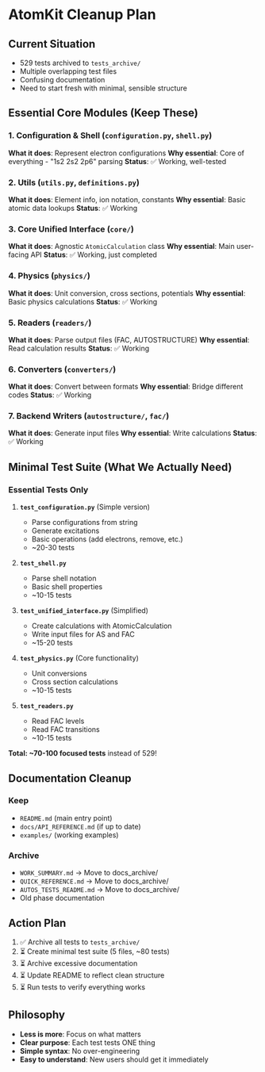 # AtomKit Cleanup Plan

## Current Situation
- 529 tests archived to `tests_archive/`
- Multiple overlapping test files
- Confusing documentation
- Need to start fresh with minimal, sensible structure

## Essential Core Modules (Keep These)

### 1. Configuration & Shell (`configuration.py`, `shell.py`)
**What it does**: Represent electron configurations
**Why essential**: Core of everything - "1s2 2s2 2p6" parsing
**Status**: ✅ Working, well-tested

### 2. Utils (`utils.py`, `definitions.py`)
**What it does**: Element info, ion notation, constants
**Why essential**: Basic atomic data lookups
**Status**: ✅ Working

### 3. Core Unified Interface (`core/`)
**What it does**: Agnostic `AtomicCalculation` class
**Why essential**: Main user-facing API
**Status**: ✅ Working, just completed

### 4. Physics (`physics/`)
**What it does**: Unit conversion, cross sections, potentials
**Why essential**: Basic physics calculations
**Status**: ✅ Working

### 5. Readers (`readers/`)
**What it does**: Parse output files (FAC, AUTOSTRUCTURE)
**Why essential**: Read calculation results
**Status**: ✅ Working

### 6. Converters (`converters/`)
**What it does**: Convert between formats
**Why essential**: Bridge different codes
**Status**: ✅ Working

### 7. Backend Writers (`autostructure/`, `fac/`)
**What it does**: Generate input files
**Why essential**: Write calculations
**Status**: ✅ Working

## Minimal Test Suite (What We Actually Need)

### Essential Tests Only

1. **`test_configuration.py`** (Simple version)
   - Parse configurations from string
   - Generate excitations
   - Basic operations (add electrons, remove, etc.)
   - ~20-30 tests

2. **`test_shell.py`**
   - Parse shell notation
   - Basic shell properties
   - ~10-15 tests

3. **`test_unified_interface.py`** (Simplified)
   - Create calculations with AtomicCalculation
   - Write input files for AS and FAC
   - ~15-20 tests

4. **`test_physics.py`** (Core functionality)
   - Unit conversions
   - Cross section calculations
   - ~10-15 tests

5. **`test_readers.py`**
   - Read FAC levels
   - Read FAC transitions
   - ~10-15 tests

**Total: ~70-100 focused tests** instead of 529!

## Documentation Cleanup

### Keep
- `README.md` (main entry point)
- `docs/API_REFERENCE.md` (if up to date)
- `examples/` (working examples)

### Archive
- `WORK_SUMMARY.md` → Move to docs_archive/
- `QUICK_REFERENCE.md` → Move to docs_archive/
- `AUTOS_TESTS_README.md` → Move to docs_archive/
- Old phase documentation

## Action Plan

1. ✅ Archive all tests to `tests_archive/`
2. ⏳ Create minimal test suite (5 files, ~80 tests)
3. ⏳ Archive excessive documentation
4. ⏳ Update README to reflect clean structure
5. ⏳ Run tests to verify everything works

## Philosophy
- **Less is more**: Focus on what matters
- **Clear purpose**: Each test tests ONE thing
- **Simple syntax**: No over-engineering
- **Easy to understand**: New users should get it immediately
